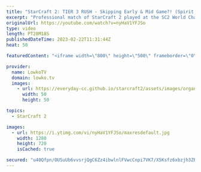 ```yaml
---
title: "StarCraft 2: TIER 3 RUSH - Skipping Early & Mid Game?! (Spirit vs Zoun)"
excerpt: "Professional match of StarCraft 2 played at the SC2 World Championships in Katowice, Poland. In this match between Zoun and Spirit we start off with a rather slow early game. Both players decide to even skip the mid-game and go straight towards their ultimate armies.  Support my work: https://patreon.com/lowkotv"
originalUrl: https://youtube.com/watch?v=nyHaV1YFJSo
type: video
length: PT28M18S
publishedDateTime: 2023-02-22T11:31:44Z
heat: 50

featuredContent: "<iframe width=\"800\" height=\"500\" frameborder=\"0\" src=\"https://www.youtube.com/embed/nyHaV1YFJSo\" allow=\"accelerometer; autoplay; encrypted-media; gyroscope; picture-in-picture\" allowfullscreen></iframe>"

provider:
  name: LowkoTV
  domain: lowko.tv
  images:
    - url: https://everyday-cc.github.io/starcraft2/assets/images/organizations/lowko.tv-50x50.jpg
      width: 50
      height: 50

topics:
  - StarCraft 2

images:
  - url: https://i.ytimg.com/vi/nyHaV1YFJSo/maxresdefault.jpg
    width: 1280
    height: 720
    isCached: true

secured: "u40Qfpn/OUSuUb6vvsrjQgC6Zz4ibwlnlFVwcCnpi7VK7/X5Ksfz6xbzjh3ZRqA/rh+UKllOVzUBoRJU3SV3GgHTqY67Vk4V/vBvQv6hl59Eeuz0FaN8+Ldp6/0X91TJyBp69Ay4AM/bh+yo6Q2ogpu+X31ZfPgt6Zf8leTX+jnYY3b5/ZFIq6xXQ8bc29UoTC64r6DmKeRkH7M81nWi6uB0gVB9N+hAhUH4HZER3TqBqI5VyXsjkLeFyQ93dzBlO2nKLrjmI9QClrEUIaQVlMSOHl6tccx/2VlBNzI8uCBFRWkEwR57pzFjd/V77W12V5XIuEFatYHZnOU7iae9qBTfFrZ7KtsoeDK5ILxBYaSXPMIlvmvMtetGz3B2fyfJY/yChfKtY6U/iQjIBGpur+/jPjLOhSyYAdA8LK77hBg=;Lv8sLSs6S/9q+RzIaz1Hcw=="
---
```


